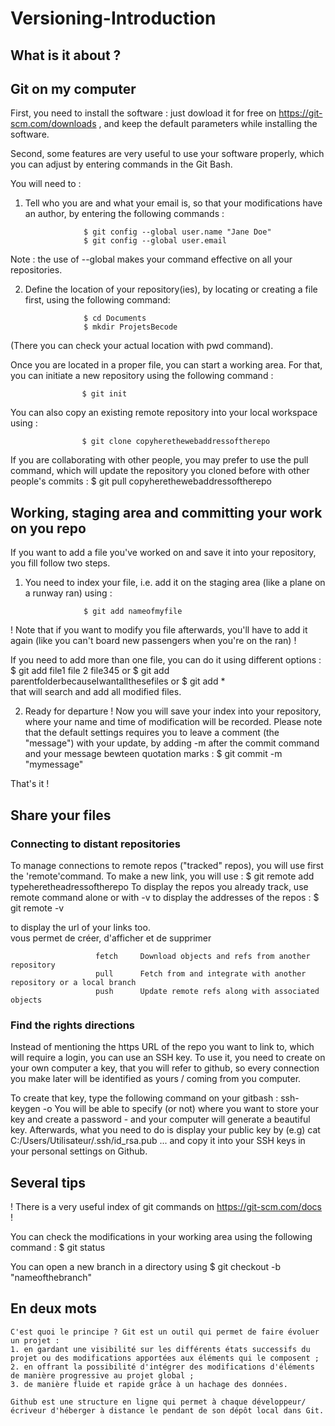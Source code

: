 # Versioning-Introduction

## What is it about ?



## Git on my computer

First, you need to install the software : just dowload it for free on https://git-scm.com/downloads , and keep the default parameters while installing the software.

Second, some features are very useful to use your software properly, which you can adjust by entering commands in the Git Bash.

You will need to :

1. Tell who you are and what your email is, so that your modifications have an author, by entering the following commands :

                    $ git config --global user.name "Jane Doe"
                    $ git config --global user.email   

Note : the use of --global makes your command effective on all your repositories.


2. Define the location of your repository(ies), by locating or creating a file first, using the following command:

                    $ cd Documents
                    $ mkdir ProjetsBecode

(There you can check your actual location with pwd command).

Once you are located in a proper file, you can start a working area. For that, you can initiate a new repository using the following command :

                    $ git init

You can also copy an existing remote repository into your local workspace using :

                    $ git clone copyherethewebaddressoftherepo

If you are collaborating with other people, you may prefer to use the pull command, which will update the repository you cloned before with other people's commits :
                    $ git pull copyherethewebaddressoftherepo


## Working, staging area and committing your work on you repo

If you want to add a file you've worked on and save it into your repository, you fill follow two steps.

1. You need to index your file, i.e. add it on the staging area (like a plane on a runway ran) using :

                    $ git add nameofmyfile

! Note that if you want to modify you file afterwards, you'll have to add it again (like you can't board new passengers when you're on the ran) !

If you need to add more than one file, you can do it using different options :
                    $ git add file1 file 2 file345
or                  $ git add parentfolderbecauseIwantallthesefiles
or                  $ git add *       
that will search and add all modified files.

2. Ready for departure ! Now you will save your index into your repository, where your name and time of modification will be recorded. Please note that the default settings requires you to leave a comment (the "message") with your update, by adding -m after the commit command and your message bewteen quotation marks :
                    $ git commit -m "mymessage"

That's it !

## Share your files

### Connecting to distant repositories

To manage connections to remote repos ("tracked" repos), you will use first the 'remote'command. To make a new link, you will use :
                    $ git remote add typeheretheadressoftherepo
To display the repos you already track, use remote command alone or with -v to display the addresses of the repos :
                    $ git remote -v

to display the url of your links too.                     
  vous permet de créer, d'afficher et de supprimer

                       fetch     Download objects and refs from another repository
                       pull      Fetch from and integrate with another repository or a local branch
                       push      Update remote refs along with associated objects

### Find the rights directions

Instead of mentioning the https URL of the repo you want to link to, which will require a login, you can use an SSH key. To use it, you need to create on your own computer a key, that you will refer to github, so every connection you make later will be identified as yours / coming from you computer.

To create that key, type the following command on your gitbash :
                    ssh-keygen -o
You will be able to specify (or not) where you want to store your key and create a password - and your computer will generate a beautiful key. Afterwards, what you need to do is display your public key by (e.g)
                    cat C:/Users/Utilisateur/.ssh/id_rsa.pub
... and copy it into your SSH keys in your personal settings on Github.  




## Several tips
! There is a very useful index of git commands on https://git-scm.com/docs !

You can check the modifications in your working area using the following command :
                    $ git status

You can open a new branch in a directory using
                    $ git checkout -b "nameofthebranch"




## En deux mots

```
C'est quoi le principe ? Git est un outil qui permet de faire évoluer un projet :
1. en gardant une visibilité sur les différents états successifs du projet ou des modifications apportées aux éléments qui le composent ;
2. en offrant la possibilité d'intégrer des modifications d'éléments de manière progressive au projet global ;
3. de manière fluide et rapide grâce à un hachage des données.

Github est une structure en ligne qui permet à chaque développeur/écriveur d'héberger à distance le pendant de son dépôt local dans Git.
